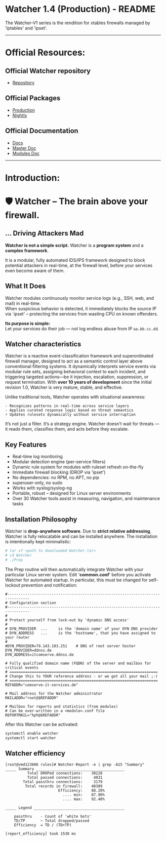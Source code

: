 # Watcher 1.4 (Production) - README
The Watcher-V1 series is the rendition for xtables firewalls managed by 'iptables' and 'ipset'.

______________________
# Official Resources:
## Official Watcher repository
- [Repository](https://watcher.comserve-it-services.de/repo/)

## Official Packages
- [Production](https://watcher.comserve-it-services.de/repo/Watcher-1.4-Prod/)
- [Nightly](https://watcher.comserve-it-services.de/repo/Watcher-1.4-nightly/)

## Official Documentation
- [Docs](https://watcher.comserve-it-services.de/repo/Docs/)
- [Master Doc](https://watcher.comserve-it-services.de/repo/Docs/Watcher-Master-V1.4doc.pdf)
- [Modules Doc](https://watcher.comserve-it-services.de/repo/Docs/Watcher-Modules-V1.4doc.pdf)


______________________
# Introduction:
# 🛡️ Watcher – The brain above your firewall.
## ... Driving Attackers Mad

**Watcher is not a simple script.**
Watcher is a **program system** and a **complex framework**.

It is a modular, fully automated IDS/IPS framework designed to block potential attackers in real-time, at the firewall level, before your services even become aware of them.

## What It Does

Watcher modules continuously monitor service logs (e.g., SSH, web, and mail) in real-time.  
When suspicious behavior is detected, it immediately blocks the source IP via `ipset' – protecting the services from wasting CPU on known offenders.

**Its purpose is simple:**  
Let your services do their job — not log endless abuse from IP `aa.bb.cc.dd`.

## Watcher characteristics
Watcher is a reactive event-classification framework and superordinated firewall manager, designed to act as a semantic control layer above conventional filtering systems. It dynamically interprets service events via modular rule sets, assigning behavioral context to each incident, and triggering targeted actions—be it injection, escalation, suppression, or request termination.
With **over 10 years of development** since the initial revision 1.0, Watcher is very mature, stable, and effective. 

Unlike traditional tools, Watcher operates with situational awareness:

    - Recognizes patterns in real-time across service layers
    - Applies curated response logic based on threat semantics
    ⚡ Updates rulesets dynamically without service interruption

It’s not just a filter. It’s a strategy engine. 
Watcher doesn’t wait for threats — it reads them, classifies them, and acts before they escalate.


## Key Features
- Real-time log monitoring
- Modular detection engine (per-service filters)
- Dynamic rule system for modules with ruleset refresh on-the-fly
- Immediate firewall blocking (DROP via 'ipset')
- No dependencies: no RPM, no APT, no pip
- superuser-only, no sudo
- Works with syslog/syslog-ng
- Portable, robust – designed for Linux server environments
- Over 30 Watcher tools assist in measuring, navigation, and maintenance tasks

## Installation Philosophy
Watcher is **drop-anywhere software**.
Due to **strict relative addressing**, Watcher is fully relocatable and can be installed anywhere. 
The installation is intentionally kept minimalistic:

```sh
# tar xf <path to downloaded Watcher.tar>
# cd Watcher
# ./Prep
```

The Prep routine will then automatically integrate Watcher with your particular Linux server system.
Edit '**common.conf**' before you activate Watcher for automated startup.
In particular, this must be changed for self-lockout prevention and notification:

```text
#--------------------------------------------------------------------------------
# Configuration section
#--------------------------------------------------------------------------------
#
# Protect yourself from lock-out by 'dynamic DNS access'
#
# DYN_PROVIDER  ...     is the 'domain name' of your DYN DNS provider
# DYN_ADDRESS   ...     is the 'hostname', that you have assigned to your router
#
#DYN_PROVIDER=79.143.183.251    # DNS of root server hoster
DYN_PROVIDER=ddnss.de
DYN_ADDRESS=itcomserve.ddnss.de

# Fully qualified domain name (FQDN) of the server and mailbox for critical events
# ===================================================================
# Change this to YOUR reference address - or we get all your mail ;-)
# ===================================================================
REFADDR="comserve-it-services.de"

# Mail address for the Watcher administrator
MAILADDR="root@$REFADDR"

# Mailbox for reports and statistics (from modules)
# Can be over-written in a <module>.conf file
REPORTMAIL="hph@$REFADDR"
```

After this Watcher can be activated:

```sh
systemctl enable watcher
systemctl start watcher
```

## Watcher efficiency

```text
[root@vmd123606 rules]# Watcher-Report -e | grep -A15 "Summary"
_____ Summary ________________________________________
          Total DROPed connections:    30228
          Total passed connections:     4031
        Total passthru connections:     3179
         Total records in firewall:    40389
                        Efficiency:    88.20% 
                          .... min:    87.90% 
                          .... max:    92.40% 

_____ Legend _________________________________________

	passthru 	- Count of 'white bots'
	TD/TP 		~ Total dropped/passed 
	Efficiency	= TD / (TD+TP)
	
[report_efficiency] took 1530 ms
```
